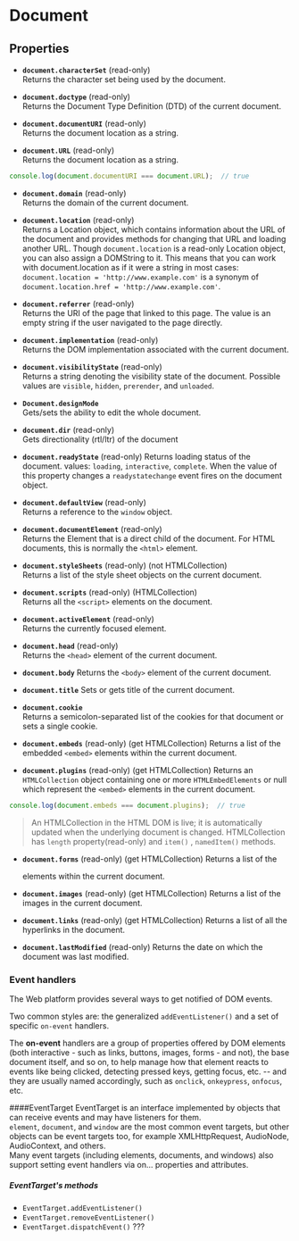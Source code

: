 # Document
## Properties
- **`document.characterSet`** (read-only)  
    Returns the character set being used by the document.
    
- **`document.doctype`** (read-only)  
    Returns the Document Type Definition (DTD) of the current document.
    
- **`document.documentURI`** (read-only)  
    Returns the document location as a string.

- **`document.URL`** (read-only)  
    Returns the document location as a string.
```javascript
console.log(document.documentURI === document.URL);  // true
```

- **`document.domain`** (read-only)  
     Returns the domain of the current document.

- **`document.location`** (read-only)  
     Returns a Location object, which contains information about the URL of the document and provides methods for changing that URL and loading another URL. Though `document.location` is a read-only Location object, you can also assign a DOMString to it. This means that you can work with document.location as if it were a string in most cases: `document.location = 'http://www.example.com'` is a synonym of `document.location.href = 'http://www.example.com'`.

- **`document.referrer`** (read-only)  
    Returns the URI of the page that linked to this page. The value is an empty string if the user navigated to the page directly.
 
- **`document.implementation`** (read-only)  
    Returns the DOM implementation associated with the current document.
    
- **`document.visibilityState`**  (read-only)   
    Returns a string denoting the visibility state of the document. Possible values are `visible`,  `hidden`,  `prerender`, and `unloaded`.

- **`Document.designMode`**  
    Gets/sets the ability to edit the whole document.

- **`document.dir`** (read-only)  
    Gets directionality (rtl/ltr) of the document

- **`document.readyState`** (read-only)
    Returns loading status of the document.
    values: `loading`, `interactive`, `complete`.
    When the value of this property changes a `readystatechange` event fires on the document object.
    
    
    
- **`document.defaultView`** (read-only)  
    Returns a reference to the `window` object.

- **`document.documentElement`** (read-only)  
    Returns the Element that is a direct child of the document. For HTML documents, this is normally the `<html>` element.

- **`document.styleSheets`** (read-only)  (not HTMLCollection)  
    Returns a list of the style sheet objects on the current document.

- **`document.scripts`** (read-only)  (HTMLCollection)  
    Returns all the `<script>` elements on the document.

- **`document.activeElement`** (read-only)  
    Returns the currently focused element.

- **`document.head`** (read-only)  
    Returns the `<head>` element of the current document.
    
- **`document.body`**
    Returns the `<body>` element of the current document.

- **`document.title`**
    Sets or gets title of the current document.

- **`document.cookie`**  
    Returns a semicolon-separated list of the cookies for that document or sets a single cookie.
    
- **`document.embeds`** (read-only)  (get HTMLCollection)
    Returns a list of the embedded `<embed>` elements within the current document.
    
- **`document.plugins`** (read-only)  (get HTMLCollection)
    Returns an `HTMLCollection` object containing one or more `HTMLEmbedElements` or null which represent the `<embed>` elements in the current document.

```javascript
console.log(document.embeds === document.plugins);  // true
```

> An HTMLCollection in the HTML DOM is live; it is automatically updated when the underlying document is changed. HTMLCollection has `length` property(read-only) and `item()` , `namedItem()` methods.

- **`document.forms`** (read-only)  (get HTMLCollection)
    Returns a list of the <form> elements within the current document.

- **`document.images`** (read-only)  (get HTMLCollection)
    Returns a list of the images in the current document.

- **`document.links`** (read-only)  (get HTMLCollection)
    Returns a list of all the hyperlinks in the document.

- **`document.lastModified`** (read-only)
    Returns the date on which the document was last modified.


### Event handlers
The Web platform provides several ways to get notified of DOM events.

Two common styles are: the generalized `addEventListener()` and a set of specific `on-event` handlers.

The **on-event** handlers are a group of properties offered by DOM elements (both interactive - such as links, buttons, images, forms - and not), the base document itself, and so on, to help manage how that element reacts to events like being clicked, detecting pressed keys, getting focus, etc. -- and they are usually named accordingly, such as `onclick`, `onkeypress`, `onfocus`, etc.

####EventTarget
EventTarget is an interface implemented by objects that can receive events and may have listeners for them.  
`element`, `document`, and `window` are the most common event targets, but other objects can be event targets too, for example XMLHttpRequest, AudioNode, AudioContext, and others.  
Many event targets (including elements, documents, and windows) also support setting event handlers via on... properties and attributes.

##### EventTarget's methods

- `EventTarget.addEventListener()`
- `EventTarget.removeEventListener()`
- `EventTarget.dispatchEvent()` ???












